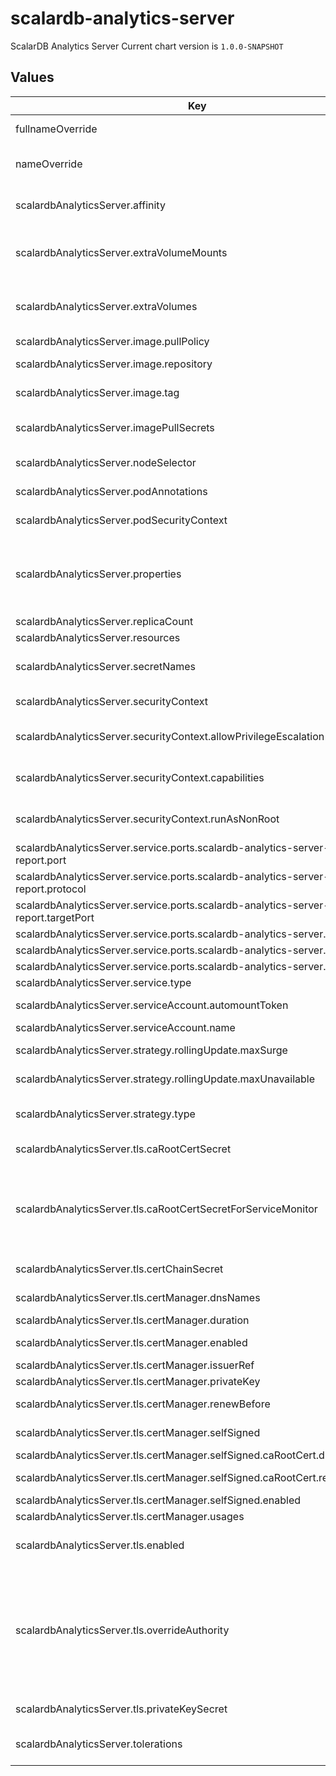 # scalardb-analytics-server

ScalarDB Analytics Server
Current chart version is `1.0.0-SNAPSHOT`

## Values

| Key | Type | Default | Description |
|-----|------|---------|-------------|
| fullnameOverride | string | `""` | String to fully override scalardb-analytics-server.fullname template |
| nameOverride | string | `""` | String to partially override scalardb-analytics-server.fullname template (will maintain the release name) |
| scalardbAnalyticsServer.affinity | object | `{}` | The affinity/anti-affinity feature, greatly expands the types of constraints you can express. |
| scalardbAnalyticsServer.extraVolumeMounts | list | `[]` | Defines additional volume mounts. If you want to get a heap dump of the ScalarDB Analytics Server node, you need to mount a volume to make the dump file persistent. |
| scalardbAnalyticsServer.extraVolumes | list | `[]` | Defines additional volumes. If you want to get a heap dump of the ScalarDB Analytics Server node, you need to mount a volume to make the dump file persistent. |
| scalardbAnalyticsServer.image.pullPolicy | string | `"Never"` | Specify a image pulling policy. |
| scalardbAnalyticsServer.image.repository | string | `"local/scalardb-analytics-server"` | Docker image repository of ScalarDB Analytics Server. |
| scalardbAnalyticsServer.image.tag | string | `""` | Override the image tag whose default is the chart appVersion |
| scalardbAnalyticsServer.imagePullSecrets | list | `[]` | Optionally specify an array of imagePullSecrets. Secrets must be manually created in the namespace. |
| scalardbAnalyticsServer.nodeSelector | object | `{}` | nodeSelector is form of node selection constraint. |
| scalardbAnalyticsServer.podAnnotations | object | `{}` | Pod annotations for the scalardb-analytics-server deployment |
| scalardbAnalyticsServer.podSecurityContext | object | `{"seccompProfile":{"type":"RuntimeDefault"}}` | PodSecurityContext holds pod-level security attributes and common container settings. |
| scalardbAnalyticsServer.properties | object | The minimum template of database.properties is set by default. | The database.properties is created based on the values of scalardb-analytics-server.storageConfiguration by default. If you want to customize database.properties, you can override this value with your database.properties. |
| scalardbAnalyticsServer.replicaCount | int | `1` | Default values for number of replicas. |
| scalardbAnalyticsServer.resources | object | `{}` | Resources allowed to the pod. |
| scalardbAnalyticsServer.secretNames | list | `[]` | Secret name that includes sensitive data such as credentials. Each secret key is passed to Pod as environment variables using envFrom. |
| scalardbAnalyticsServer.securityContext | object | `{"allowPrivilegeEscalation":false,"capabilities":{"drop":["ALL"]},"runAsNonRoot":true}` | Setting security context at the pod applies those settings to all containers in the pod. |
| scalardbAnalyticsServer.securityContext.allowPrivilegeEscalation | bool | `false` | AllowPrivilegeEscalation controls whether a process can gain more privileges than its parent process |
| scalardbAnalyticsServer.securityContext.capabilities | object | `{"drop":["ALL"]}` | Capabilities (specifically, Linux capabilities), are used for permission management in Linux. Some capabilities are enabled by default |
| scalardbAnalyticsServer.securityContext.runAsNonRoot | bool | `true` | Containers should be run as a non-root user with the minimum required permissions (principle of least privilege) |
| scalardbAnalyticsServer.service.ports.scalardb-analytics-server-report.port | int | `11052` | ScalarDB Analytics Server port. |
| scalardbAnalyticsServer.service.ports.scalardb-analytics-server-report.protocol | string | `"TCP"` | ScalarDB Analytics Server protocol. |
| scalardbAnalyticsServer.service.ports.scalardb-analytics-server-report.targetPort | int | `11052` | ScalarDB Analytics Server target port. |
| scalardbAnalyticsServer.service.ports.scalardb-analytics-server.port | int | `11051` | ScalarDB Analytics Server port. |
| scalardbAnalyticsServer.service.ports.scalardb-analytics-server.protocol | string | `"TCP"` | ScalarDB Analytics Server protocol. |
| scalardbAnalyticsServer.service.ports.scalardb-analytics-server.targetPort | int | `11051` | ScalarDB Analytics Server target port. |
| scalardbAnalyticsServer.service.type | string | `"ClusterIP"` | service types in kubernetes. |
| scalardbAnalyticsServer.serviceAccount.automountToken | bool | `true` | Specify to mount a service account token or not |
| scalardbAnalyticsServer.serviceAccount.name | string | `""` | Name of the existing service account resource |
| scalardbAnalyticsServer.strategy.rollingUpdate.maxSurge | string | `"25%"` | The number of pods that can be created above the desired amount of pods during an update |
| scalardbAnalyticsServer.strategy.rollingUpdate.maxUnavailable | string | `"25%"` | The number of pods that can be unavailable during the update process |
| scalardbAnalyticsServer.strategy.type | string | `"RollingUpdate"` | New pods are added gradually, and old pods are terminated gradually, e.g: Recreate or RollingUpdate |
| scalardbAnalyticsServer.tls.caRootCertSecret | string | `""` | Name of the Secret containing the custom CA root certificate for TLS communication. |
| scalardbAnalyticsServer.tls.caRootCertSecretForServiceMonitor | string | `""` | Name of the Secret containing the CA root certificate for TLS communication on the metrics endpoint. Prometheus Operator retrieves the CA root certificate file from this secret resource. You must create this secret resource in the same namespace as Prometheus. |
| scalardbAnalyticsServer.tls.certChainSecret | string | `""` | Name of the Secret containing the certificate chain file used for TLS communication. |
| scalardbAnalyticsServer.tls.certManager.dnsNames | list | `["localhost"]` | Subject Alternative Name (SAN) of a certificate. |
| scalardbAnalyticsServer.tls.certManager.duration | string | `"8760h0m0s"` | Duration of a certificate. |
| scalardbAnalyticsServer.tls.certManager.enabled | bool | `false` | Use cert-manager to manage private key and certificate files. |
| scalardbAnalyticsServer.tls.certManager.issuerRef | object | `{}` | Issuer references of cert-manager. |
| scalardbAnalyticsServer.tls.certManager.privateKey | object | `{"algorithm":"ECDSA","encoding":"PKCS1","size":256}` | Configuration of a private key. |
| scalardbAnalyticsServer.tls.certManager.renewBefore | string | `"360h0m0s"` | How long before expiry a certificate should be renewed. |
| scalardbAnalyticsServer.tls.certManager.selfSigned | object | `{"caRootCert":{"duration":"8760h0m0s","renewBefore":"360h0m0s"},"enabled":false}` | Configuration of a certificate for self-signed CA. |
| scalardbAnalyticsServer.tls.certManager.selfSigned.caRootCert.duration | string | `"8760h0m0s"` | Duration of a self-signed CA certificate. |
| scalardbAnalyticsServer.tls.certManager.selfSigned.caRootCert.renewBefore | string | `"360h0m0s"` | How long before expiry a self-signed CA certificate should be renewed. |
| scalardbAnalyticsServer.tls.certManager.selfSigned.enabled | bool | `false` | Use self-signed CA. |
| scalardbAnalyticsServer.tls.certManager.usages | list | `["server auth","key encipherment","signing"]` | List of key usages. |
| scalardbAnalyticsServer.tls.enabled | bool | `false` | Enable TLS. You need to enable TLS when you use wire encryption feature of ScalarDB Analytics Server. |
| scalardbAnalyticsServer.tls.overrideAuthority | string | `""` | The custom authority for TLS communication. This doesn't change what host is actually connected. This is intended for testing, but may safely be used outside of tests as an alternative to DNS overrides. For example, you can specify the hostname presented in the certificate chain file that you set by using `scalardbAnalyticsServer.tls.certChainSecret`. This chart uses this value for startupProbe and livenessProbe. |
| scalardbAnalyticsServer.tls.privateKeySecret | string | `""` | Name of the Secret containing the private key file used for TLS communication. |
| scalardbAnalyticsServer.tolerations | list | `[]` | Tolerations are applied to pods, and allow (but do not require) the pods to schedule onto nodes with matching taints. |
